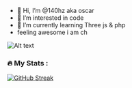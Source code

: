 - 👋 Hi, I’m @140hz aka oscar
- 👀 I’m interested in code
- 🌱 I’m currently learning Three js & php
- feeling awesome
i am ch

<!---
140hz/140hz is a ✨ special ✨ repository because its `README.md` (this file) appears on your GitHub profile.
You can click the Preview link to take a look at your changes.
--->

![Alt text](https://spotify-recently-played-readme.vercel.app/api?user=oscar_king62&count=1)


### :fire: My Stats :
[![GitHub Streak](https://streak-stats.demolab.com/?user=140hz&theme=dark)](https://git.io/streak-stats)
